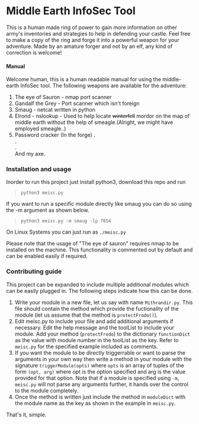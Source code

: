 # Middle Earth InfoSec Tool
This is a human made ring of power to gain more information on other army's inventories and strategies to help in defending your castle. Feel free to make a copy of the ring and forge it into a powerful weapon for your adventure. Made by an amature forger and not by an elf, any kind of correction is welcome!

#### Manual
Welcome human, this is a human readable manual for using the middle-earth InfoSec tool. 
The following weapons are available for the adventure:
1. The eye of Sauron - nmap port scanner
2. Gandalf the Grey - Port scanner which isn't foreign
3. Smaug - netcat written in python
4. Elrond - nslookup - Used to help locate ~~winterfell~~ mordor on the map of middle earth 
without the help of smeagle.(Alright, we might have employed smeagle..)  
5. Password cracker (In the forge)
.  
.  
.  
And my axe.

### Installation and usage
Inorder to run this project just install python3, download this repo and run 
> `python3 meisc.py`

If you want to run a specific module directly like smaug you can do so using the -m argument as shown below.
> `python3 meisc.py -m smaug -lp 7654`

On Linux Systems you can just run as `./meisc.py`

Please note that the usage of "The eye of sauron" requires nmap to be installed on the machine. This functionality is commented out by default and can be enabled easily if required.

### Contributing guide
This project can be expanded to include multiple additional modules which can be easily plugged in. The following steps indicate how this can be done.
1. Write your module in a new file, let us say with name `Mithrandir.py`. This file should contain the method which provide the fuctionality of the module (let us assume that the method is `protectFrodo()`).
2. Edit meisc.py to include your file and add additional arguments if necessary. Edit the help message and the toolList to include your module. Add your method (`protectFrodo`) to the dictionary `functionDict` as the value with module number in the toolList as the key. Refer to `meisc.py` for the specified example included as comments.
3. If you want the module to be directly triggerrable or want to parse the arguments in your own way then write a method in your module with the signature `triggerModule(opts)` where `opts` is an array of tuples of the form `(opt, arg)` where opt is the option specified and arg is the value provided for that option. Note that if a module is specified using `-m`, `meisc.py` will not parse any arguments further, it hands over the control to the module completely.
4. Once the method is written just include the method in `moduleDict` with the module name as the key as shown in the example in `meisc.py`. 

That's it, simple.